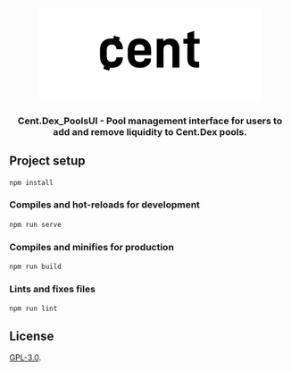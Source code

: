 <div align="center">
  <img alt="ReDoc logo" src="https://raw.githubusercontent.com/centfinance/Community/main/media-pack/logo.png" width="400px" />

  ### Cent.Dex_PoolsUI - Pool management interface for users to add and remove liquidity to Cent.Dex pools.
 
</div>

## Project setup
```
npm install
```

### Compiles and hot-reloads for development
```
npm run serve
```

### Compiles and minifies for production
```
npm run build
```

### Lints and fixes files
```
npm run lint
```

## License

[GPL-3.0](LICENSE).
